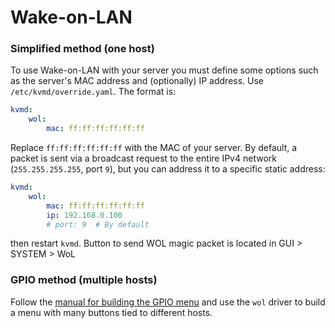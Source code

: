 # Wake-on-LAN

### Simplified method (one host)
To use Wake-on-LAN with your server you must define some options such as the server's MAC address and (optionally) IP address. Use `/etc/kvmd/override.yaml`. The format is:
```yaml
kvmd:
    wol:
        mac: ff:ff:ff:ff:ff:ff
```
Replace `ff:ff:ff:ff:ff:ff` with the MAC of your server. By default, a packet is sent via a broadcast request to the entire IPv4 network (`255.255.255.255`, port `9`), but you can address it to a specific static address:
```yaml
kvmd:
    wol:
        mac: ff:ff:ff:ff:ff:ff
        ip: 192.168.0.100
        # port: 9  # By default
```
then restart `kvmd`.
Button to send WOL magic packet is located in GUI > SYSTEM > WoL

### GPIO method (multiple hosts)
Follow the [manual for building the GPIO menu](gpio.md) and use the `wol` driver to build a menu with many buttons tied to different hosts.
